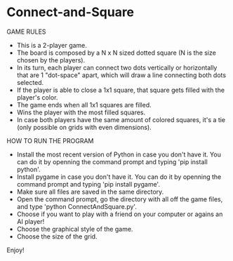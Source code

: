 # Connect-and-Square

GAME RULES
- This is a 2-player game.
- The board is composed by a N x N sized dotted square (N is the size chosen by the players).
- In its turn, each player can connect two dots vertically  or horizontally that are 1 "dot-space" apart, which will draw a line connecting both dots selected.
- If the player is able to close a 1x1 square, that square gets filled with the player's color.
- The game ends when all 1x1 squares are filled.
- Wins the player with the most filled squares.
- In case both players have the same amount of colored squares, it's a tie (only possible on grids with even dimensions).


HOW TO RUN THE PROGRAM
- Install the most recent version of Python in case you don't have it. You can do it by openning the command prompt and typing 'pip install python'.
- Install pygame in case you don't have it. You can do it by openning the command prompt and typing 'pip install pygame'.
- Make sure all files are saved in the same directory.
- Open the command prompt, go the directory with all off the game files, and type 'python ConnectAndSquare.py'.
- Choose if you want to play with a friend on your computer or agains an AI player!
- Choose the graphical style of the game.
- Choose the size of the grid.


Enjoy!

